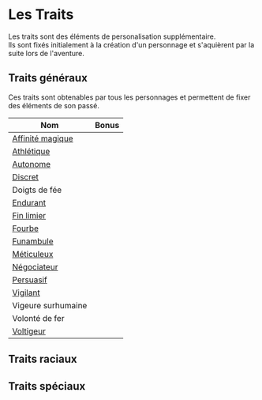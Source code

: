 # Les Traits  

Les traits sont des éléments de personalisation supplémentaire.  
Ils sont fixés initialement à la création d'un personnage et s'aquièrent par la suite lors de l'aventure.  

## Traits généraux  

Ces traits sont obtenables par tous les personnages et permettent de fixer des éléments de son passé.  

| Nom                 | Bonus |
|---------------------|:-----:|
| [Affinité magique](affinite-magique.md)    |       |
| [Athlétique](athletique.md)                |       |
| [Autonome](autonome.md)                    |       |
| [Discret](discret.md)                      |       |
| Doigts de fée                              |       |
| [Endurant](endurant.md)                    |       |
| [Fin limier](fin-limier.md)                |       |
| [Fourbe](fourbe.md)                        |       |
| [Funambule](funambule.md)                  |       |
| [Méticuleux](meticuleux.md)                |       |
| [Négociateur](negociateur.md)              |       |
| [Persuasif](persuasif.md)                  |       |
| [Vigilant](vigilant.md)                    |       |
| Vigeure surhumaine  |       |
| Volonté de fer      |       |
| [Voltigeur](voltigeur.md)                  |       |

## Traits raciaux  

## Traits spéciaux  
